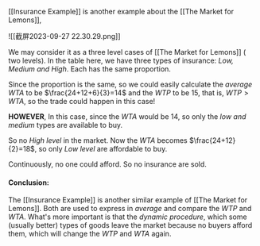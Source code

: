 [[Insurance Example]] is another example about the [[The Market for Lemons]], 

![[截屏2023-09-27 22.30.29.png]]


We may consider it as a three level cases of [[The Market for Lemons]] ( two levels). In the table here, we have three types of insurance: *Low, Medium and High*. Each has the same proportion.

Since the proportion is the same, so we could easily calculate the *average* $WTA$ to be $\frac{24+12+6}{3}=14$ and the $WTP$ to be $15$, that is, $WTP>WTA$, so the trade could happen in this case!

**HOWEVER**, In this case, since the $WTA$ would be $14$, so only the *low and medium* types are available to buy.

So no *High level* in the market. Now the $WTA$ becomes $\frac{24+12}{2}=18$, so only *Low level* are affordable to buy. 

Continuously, no one could afford. So no insurance are sold.

#### Conclusion:

The [[Insurance Example]] is another similar example of [[The Market for Lemons]]. Both are used to express in *average* and compare the $WTP$ and $WTA$. What's more important is that the *dynamic procedure*, which some (usually better) types of goods leave the market because no buyers afford them, which will change the $WTP$ and $WTA$ again.

